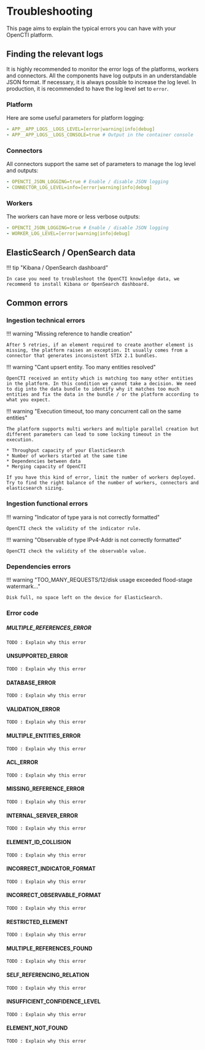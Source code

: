 # Troubleshooting

This page aims to explain the typical errors you can have with your OpenCTI platform.

## Finding the relevant logs

It is highly recommended to monitor the error logs of the platforms, workers and connectors. All the components have log outputs in an understandable JSON format. If necessary, it is always possible to increase the log level. In production, it is recommended to have the log level set to `error`.

### Platform

Here are some useful parameters for platform logging:

```yaml
- APP__APP_LOGS__LOGS_LEVEL=[error|warning|info|debug]
- APP__APP_LOGS__LOGS_CONSOLE=true # Output in the container console
```

### Connectors

All connectors support the same set of parameters to manage the log level and outputs:

```yaml
- OPENCTI_JSON_LOGGING=true # Enable / disable JSON logging
- CONNECTOR_LOG_LEVEL=info=[error|warning|info|debug]
```

### Workers

The workers can have more or less verbose outputs:

```yaml
- OPENCTI_JSON_LOGGING=true # Enable / disable JSON logging
- WORKER_LOG_LEVEL=[error|warning|info|debug]
```

## ElasticSearch / OpenSearch data

!!! tip "Kibana / OpenSearch dashboard"

    In case you need to troubleshoot the OpenCTI knowledge data, we recommend to install Kibana or OpenSearch dashboard.



## Common errors

### Ingestion technical errors

!!! warning "Missing reference to handle creation"
    
    After 5 retries, if an element required to create another element is missing, the platform raises an exception. It usually comes from a connector that generates inconsistent STIX 2.1 bundles.


!!! warning "Cant upsert entity. Too many entities resolved"
    
    OpenCTI received an entity which is matching too many other entities in the platform. In this condition we cannot take a decision. We need to dig into the data bundle to identify why it matches too much entities and fix the data in the bundle / or the platform according to what you expect.


!!! warning "Execution timeout, too many concurrent call on the same entities"
    
	The platform supports multi workers and multiple parallel creation but different parameters can lead to some locking timeout in the execution. 

	* Throughput capacity of your ElasticSearch
	* Number of workers started at the same time
	* Dependencies between data
	* Merging capacity of OpenCTI

	If you have this kind of error, limit the number of workers deployed. Try to find the right balance of the number of workers, connectors and elasticsearch sizing.


### Ingestion functional errors

!!! warning "Indicator of type yara is not correctly formatted"
    
    OpenCTI check the validity of the indicator rule.

!!! warning "Observable of type IPv4-Addr is not correctly formatted"
    
    OpenCTI check the validity of the observable value.

### Dependencies errors

!!! warning "TOO_MANY_REQUESTS/12/disk usage exceeded flood-stage watermark..."
    
    Disk full, no space left on the device for ElasticSearch.

### Error code

##### MULTIPLE_REFERENCES_ERROR

    TODO : Explain why this error

#### UNSUPPORTED_ERROR

    TODO : Explain why this error

#### DATABASE_ERROR

    TODO : Explain why this error

#### VALIDATION_ERROR

    TODO : Explain why this error

#### MULTIPLE_ENTITIES_ERROR

    TODO : Explain why this error

#### ACL_ERROR

    TODO : Explain why this error

#### MISSING_REFERENCE_ERROR

    TODO : Explain why this error

#### INTERNAL_SERVER_ERROR

    TODO : Explain why this error

#### ELEMENT_ID_COLLISION

    TODO : Explain why this error

#### INCORRECT_INDICATOR_FORMAT

    TODO : Explain why this error

#### INCORRECT_OBSERVABLE_FORMAT

    TODO : Explain why this error

#### RESTRICTED_ELEMENT

    TODO : Explain why this error

#### MULTIPLE_REFERENCES_FOUND

    TODO : Explain why this error

#### SELF_REFERENCING_RELATION

    TODO : Explain why this error

#### INSUFFICIENT_CONFIDENCE_LEVEL

    TODO : Explain why this error

#### ELEMENT_NOT_FOUND

    TODO : Explain why this error
